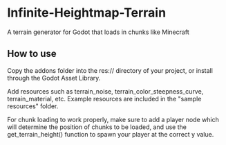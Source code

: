 # Infinite-Heightmap-Terrain
 A terrain generator for Godot that loads in chunks like Minecraft

## How to use
Copy the addons folder into the res:// directory of your project, or install through the Godot Asset Library.

Add resources such as terrain_noise, terrain_color_steepness_curve, terrain_material, etc. Example resources are included in the "sample resources" folder.

For chunk loading to work properly, make sure to add a player node which will determine the position of chunks to be loaded, and use the get_terrain_height() function to spawn your player at the correct y value.
